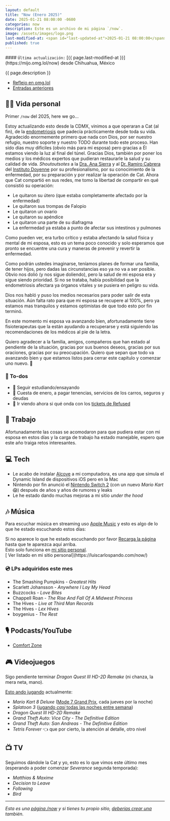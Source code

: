 ```yaml
---
layout: default
title: "Now (Enero 2025)"
date: 2025-01-21 08:00:00 -0600
categories: now
description: Este es un archivo de mi página `/now`.
image: /assets/images/logo.png
last-modified-at: <span id="last-updated-at">2025-01-21 08:00:00</span>
published: true
---
```


<div class="card last-updated my-3 text-center">
<div class="card-body rounded">
#### <code>Última actualización:</code> [{{ page.last-modified-at }}](https://mijo.omg.lol/now) desde Chihuahua, México
</div>
</div>

<p class="text-center">{{ page.description }}</p>

<div class="text-center">
<ul class="list-inline">
<li class="list-inline-item">
<a class="btn btn-primary btn-sm" href="https://mijo.omg.lol/now">
<i class="fa-solid fa-heart"></i> Reflejo en omg.lol
</a>
</li>
<li class="list-inline-item">
<a class="btn btn-primary btn-sm" href="https://luiscarlospando.com/category/now/">
<i class="fa-solid fa-list-ul"></i> Entradas anteriores
</a>
</li>
</ul>
</div>

## 👦🏻 Vida personal
Primer `/now` del 2025, here we go...

Estoy actualizando esto desde la CDMX, vinimos a que operaran a Cat (al fin), de la [endometriosis](https://es.wikipedia.org/wiki/Endometriosis) que padecía prácticamente desde toda su vida. Agradecido enormemente primero que nada con Dios, por ser nuestro refugio, nuestro soporte y nuestro TODO durante todo este proceso. Han sido días muy difíciles (obvio más para mi esposa) pero gracias a Él estamos viendo la luz al final del túnel. Gracias Dios, también por poner los medios y los médicos expertos que pudieran restaurarle la salud y su calidad de vida. *Shoutoutsotes* a la [Dra. Ana Sierra](https://www.instagram.com/dra_anasierra/) y al [Dr. Ramiro Cabrera](https://www.instagram.com/ramcabreramd) del [Instituto Doyenne](https://institutodoyenne.com/) por su profesionalismo, por su conocimiento de la enfermedad, por su preparación y por realizar la operación de Cat. Ahora que Cat compartió en sus redes, me tomo la libertad de compartir en qué consistió su operación:

- Le quitaron su útero (que estaba completamente afectado por la enfermedad)
- Le quitaron sus trompas de Falopio
- Le quitaron un ovario
- Le quitaron su apéndice
- Le quitaron una parte de su diafragma
- La enfermedad ya estaba a punto de afectar sus intestinos y pulmones

Como pueden ver, era turbo crítico y estaba afectando la salud física y mental de mi esposa, esto es un tema poco conocido y solo esperamos que pronto se encuentre una cura y maneras de prevenir y revertir la enfermedad.

Como podrán ustedes imaginarse, teníamos planes de formar una familia, de tener hijos, pero dadas las circunstancias eso ya no va a ser posible. Obvio nos dolió (y nos sigue doliendo), pero la salud de mi esposa era y sigue siendo prioridad. Si no se trataba, había posibilidad que la endometriosis afectara ya órganos vitales y se pusiera en peligro su vida.

Dios nos habló y puso los medios necesarios para poder salir de esta situación. Aún falta rato para que mi esposa se recupere al 100%, pero ya estamos mas tranquilos y estamos optimistas de que todo esto por fin terminó.

En este momento mi esposa va avanzando bien, afortunadamente tiene fisioterapeutas que la están ayudando a recuperarse y está siguiendo las recomendaciones de los médicos al pie de la letra.

Quiero agradecer a la familia, amigos, compañeros que han estado al pendiente de la situación, gracias por sus buenos deseos, gracias por sus oraciones, gracias por su preocupación. Quiero que sepan que todo va avanzando bien y que estamos listos para cerrar este capítulo y comenzar uno nuevo. 🙏

### 📝 To-dos
- 🎸 Seguir estudiando/ensayando
- 💸 Cuesta de enero, a pagar tenencias, servicios de los carros, seguros y deudas
- 🎫 Ir viendo ahora si qué onda con los [tickets de Refused](https://www.officialrefused.com/live)

## 💼 Trabajo
Afortunadamente las cosas se acomodaron para que pudiera estar con mi esposa en estos días y la carga de trabajo ha estado manejable, espero que este año traiga retos interesantes.

## 💻 Tech
- Le acabo de instalar [Alcove](https://tryalcove.com/) a mi computadora, es una app que simula el Dynamic Island de dispositivos iOS pero en la Mac
- Nintendo por fin anunció el [Nintendo Switch 2](https://www.youtube.com/watch?v=itpcsQQvgAQ) (con un nuevo *Mario Kart* 😱) después de años y años de rumores y leaks
- Le he estado dando muchas mejoras a mi sitio *under the hood*

## 🎶 Música
Para escuchar música en streaming uso [Apple Music](https://music.apple.com/profile/luiscarlospando) y esto es algo de lo que he estado escuchando estos días:

<ul id="lastfm-top-artists"></ul>

<div class="card">
<div class="card-body rounded text-center">
Si no aparece lo que he estado escuchando por favor <a class="btn btn-primary btn-sm" href="javascript:void(0)" onclick="location.reload(); return false;"><i class="fa-solid fa-rotate-right"></i> Recarga la página</a> hasta que te aparezca aquí arriba.
<br>
Esto solo funciona en <a href="https://luiscarlospando.com/now/">mi sitio personal</a>.
</div>
</div>

<span class="omg-lol-now-page-element">
[<i class="fa-solid fa-up-right-from-square"></i> Ver listado en mi sitio personal](https://luiscarlospando.com/now/)
</span>

### 💿 LPs adquiridos este mes
- The Smashing Pumpkins - *Greatest Hits*
- Scarlett Johansson - *Anywhere I Lay My Head*
- Buzzcocks - *Love Bites*
- Chappell Roan - *The Rise And Fall Of A Midwest Princess*
- The Hives - *Live at Third Man Records*
- The Hives - *Lex Hives*
- boygenius - *The Rest*

## 🎙 Podcasts/YouTube
- [Comfort Zone](https://www.youtube.com/watch?v=3a3PPMFP-co)

## 🎮 Videojuegos
Sigo pendiente terminar *Dragon Quest III HD-2D Remake* (ni chanza, la mera neta, mano).

[Esto ando jugando](https://luiscarlospando.com/games) actualmente:

- *Mario Kart 8 Deluxe* ([Mode 7 Grand Prix](https://luiscarlospando.com/games/mario-kart/), cada jueves por la noche)
- *Splatoon 3* ([jugando *casi* todas las noches entre semana](https://luiscarlospando.com/games/splatoon/))
- *Dragon Quest III HD-2D Remake*
- *Grand Theft Auto: Vice City - The Definitive Edition*
- *Grand Theft Auto: San Andreas - The Definitive Edition*
- *Tetris Forever* 👈 que por cierto, la atención al detalle, otro nivel

## 📺 TV
Seguimos dándole la Cat y yo, esto es lo que vimos este último mes (esperando a poder comenzar *Severance* segunda temporada):

- *Matthias & Maxime*
- *Decision to Leave*
- *Following*
- *Bird*

---

*Esta es una [página /now](https://nownownow.com/about) y si tienes tu propio sitio, [deberías crear una](https://nownownow.com/about) también.*
